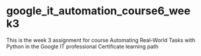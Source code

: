 # google_it_automation_course6_week3
This is the week 3 assignment for course Automating Real-World Tasks with Python in the Google IT professional Certificate learning path
